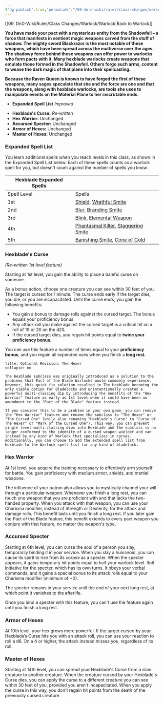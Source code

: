 ```yaml
---
{"dg-publish":true,"permalink":"/09-dn-d-wiki/rules/class-changes/warlock/the-hexblade/","tags":["subclass","warlock"]}
---
```


[[09. DnD-Wiki/Rules/Class Changes/Warlock/Warlock\|Back to Warlock]]

**You have made your pact with a mysterious entity from the Shadowfell – a force that manifests in sentient magic weapons carved from the stuff of shadow. The mighty sword Blackrazor is the most notable of these weapons, which have been spread across the multiverse over the ages. The shadowy force behind these weapons can offer power to warlocks who form pacts with it. Many hexblade warlocks create weapons that emulate those formed in the Shadowfell. Others forgo such arms, content to weave the dark magic of that plane into their spellcasting.**

**Because the Raven Queen is known to have forged the first of these weapons, many sages speculate that she and the force are one and that the weapons, along with hexblade warlocks, are tools she uses to manipulate events on the Material Plane to her inscrutable ends.**


- **Expanded Spell List** *Improved* 
* **Hexblade's Curse:** *Re-written*
* **Hex Warrior:** Unchanged
* **Accursed Specter:** Unchanged
* **Armor of Hexes:** Unchanged
* **Master of Hexes:** Unchanged

### Expanded Spell List
You learn additional spells when you reach levels in this class, as shown in the Expanded Spell List below.
Each of these spells counts as a warlock spell for you, but doesn't count against the number of spells you know.

|Hexblade Expanded Spells|   |
|---|---|
|Spell Level|Spells|
|1st|[Shield](http://dnd5e.wikidot.com/spell:shield), [Wrathful Smite](http://dnd5e.wikidot.com/spell:wrathful-smite)|
|2nd|[Blur](http://dnd5e.wikidot.com/spell:blur), [Branding Smite](http://dnd5e.wikidot.com/spell:branding-smite)|
|3rd|[Blink](http://dnd5e.wikidot.com/spell:blink), [Elemental Weapon](http://dnd5e.wikidot.com/spell:elemental-weapon)|
|4th|[Phantasmal Killer](http://dnd5e.wikidot.com/spell:phantasmal-killer), [Staggering Smite](http://dnd5e.wikidot.com/spell:staggering-smite)|
|5th|[Banishing Smite](http://dnd5e.wikidot.com/spell:banishing-smite), [Cone of Cold](http://dnd5e.wikidot.com/spell:cone-of-cold)|

### Hexblade's Curse
*(Re-written 1st level feature)*

Starting at 1st level, you gain the ability to place a baleful curse on someone. 

As a bonus action, choose one creature you can see within 30 feet of you. The target is cursed for 1 minute. The curse ends early if the target dies, you die, or you are incapacitated. Until the curse ends, you gain the following benefits:

* You gain a bonus to damage rolls against the cursed target. The bonus equals your proficiency bonus.
* Any attack roll you make against the cursed target is a critical hit on a roll of 19 or 20 on the d20.
* If the cursed target dies, you regain hit points equal to **twice your proficiency bonus**.

You can use this feature a number of times equal to your **proficiency bonus**, and you regain all expended uses when you finish a **long rest.**


```ad-note 
title: Optional Revision: The Hexer
collapse: no

The Hexblade subclass was originally introduced as a solution to the problems that Pact of the Blade Warlocks would commonly experience. However, this quick fix solution resulted in The Hexblade becoming the only viable option for Bladelocks and unintentionally created a powerful multi-classing dip by introducing the benefits of the "Hex Warrior" feature as early as 1st level when it could have been an amendment to the "Pact of the Blade" feature instead.

If you consider this to be a problem in your own game, you can remove the "Hex Warrior" feature and rename the subclass to "The Hexer" or "The Cursed One" (while also renaming "Hexblade's Curse" to "Curse of The Hexer" or "Mark of the Cursed One"). This way, you can prevent single level multi-classing dips into Hexblade and the subclass is no longer conformed to the identity of a cursed weapon wielder and can instead be any kind of Warlock that specializes in curses. Additionally, you can choose to add the extended spell list from hexblade to the Warlock spell list for any kind of bladelock.
```

### Hex Warrior
At 1st level, you acquire the training necessary to effectively arm yourself for battle. You gain proficiency with medium armor, shields, and martial weapons.

The influence of your patron also allows you to mystically channel your will through a particular weapon. Whenever you finish a long rest, you can touch one weapon that you are proficient with and that lacks the two-handed property. When you attack with that weapon, you can use your Charisma modifier, instead of Strength or Dexterity, for the attack and damage rolls. This benefit lasts until you finish a long rest. If you later gain the Pact of the Blade feature, this benefit extends to every pact weapon you conjure with that feature, no matter the weapon's type.

### Accursed Specter
Starting at 6th level, you can curse the soul of a person you slay, temporarily binding it in your service. When you slay a humanoid, you can cause its spirit to rise from its corpse as a specter. When the specter appears, it gains temporary hit points equal to half your warlock level. Roll initiative for the specter, which has its own turns. It obeys your verbal commands, and it gains a special bonus to its attack rolls equal to your Charisma modifier (minimum of +0).

The specter remains in your service until the end of your next long rest, at which point it vanishes to the afterlife.

Once you bind a specter with this feature, you can't use the feature again until you finish a long rest.

### Armor of Hexes
At 10th level, your hex grows more powerful. If the target cursed by your Hexblade’s Curse hits you with an attack roll, you can use your reaction to roll a d6. On a 4 or higher, the attack instead misses you, regardless of its roll.

### Master of Hexes
Starting at 14th level, you can spread your Hexblade's Curse from a slain creature to another creature. When the creature cursed by your Hexblade's Curse dies, you can apply the curse to a different creature you can see within 30 feet of you, provided you aren't incapacitated. When you apply the curse in this way, you don't regain hit points from the death of the previously cursed creature.